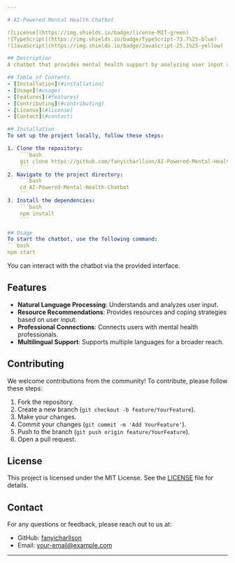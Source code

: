 ```yaml
---

# AI-Powered Mental Health Chatbot

![License](https://img.shields.io/badge/license-MIT-green)
![TypeScript](https://img.shields.io/badge/TypeScript-73.7%25-blue)
![JavaScript](https://img.shields.io/badge/JavaScript-25.1%25-yellow)

## Description
A chatbot that provides mental health support by analyzing user input and offering resources, coping strategies, or connecting users with professionals.

## Table of Contents
- [Installation](#installation)
- [Usage](#usage)
- [Features](#features)
- [Contributing](#contributing)
- [License](#license)
- [Contact](#contact)

## Installation
To set up the project locally, follow these steps:

1. Clone the repository:
    ```bash
    git clone https://github.com/fanyicharllson/AI-Powered-Mental-Health-Chatbot.git
    ```
2. Navigate to the project directory:
    ```bash
    cd AI-Powered-Mental-Health-Chatbot
    ```
3. Install the dependencies:
    ```bash
    npm install
    ```

## Usage
To start the chatbot, use the following command:
```bash
npm start
```

You can interact with the chatbot via the provided interface.

## Features
- **Natural Language Processing**: Understands and analyzes user input.
- **Resource Recommendations**: Provides resources and coping strategies based on user input.
- **Professional Connections**: Connects users with mental health professionals.
- **Multilingual Support**: Supports multiple languages for a broader reach.

## Contributing
We welcome contributions from the community! To contribute, please follow these steps:

1. Fork the repository.
2. Create a new branch (`git checkout -b feature/YourFeature`).
3. Make your changes.
4. Commit your changes (`git commit -m 'Add YourFeature'`).
5. Push to the branch (`git push origin feature/YourFeature`).
6. Open a pull request.

## License
This project is licensed under the MIT License. See the [LICENSE](LICENSE) file for details.

## Contact
For any questions or feedback, please reach out to us at:

- GitHub: [fanyicharllson](https://github.com/fanyicharllson)
- Email: your-email@example.com

---
```


